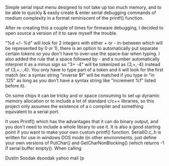 
Simple serial input menu designed to not take up too much memory, and to be able to quickly & easily
create & enter serial debugging commands of medium complexity in a format reminiscent of the printf() function.

After re-creating this a couple of times for firmware debugging, I decided to open source a version of it
to save myself the trouble.

"%d +/- %d" will look for 2 integers with either + or - in-between which will be represented by 0 or 1),
there is an option to automatically put separate certain tokens so you don't have to over-use the space-bar
when typing. I also added the rule that a space followed by - and a number automatically interpret
it as a minus sign so "3+ -4" will be tokenized as {3,+,-4} instead of {3,+,-,4}. You only have to
type part of a token and it will look for the first match (ex: a syntax string "inverse $f" will be matched
if you type in "in .125" as long as you don't have a syntax string like "increment %f" listed before it).

On some chips it can be tricky and or space consuming to set up dynamic memory allocation or to include a lot of
standard c/c++ libraries, so this project only assumes the existence of a c compiler and something equivalent to
a serial port.

It uses Printf() which has the advantages that it can do binary output, and you don't need to include a whole
library to use it. It is also a good starting point if you want to make your own custom printf() function.
SerialIO.c,.h is written for use in windows DOS mode (in other environments, just define your own versions of
PutChar() and GetCharNonBlocking() (which returns -1 if serial buffer empty)). When calling

Dustin Soodak
dsoodak yahoo mail (p
